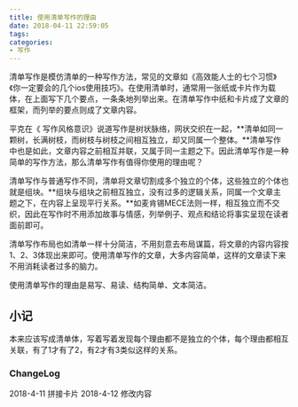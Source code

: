 ```yaml
---
title: 使用清单写作的理由
date: 2018-04-11 22:59:05
tags:
categories:
- 写作
---
```


清单写作是模仿清单的一种写作方法，常见的文章如《高效能人士的七个习惯》《你一定要会的几个ios使用技巧》。在使用清单时，通常用一张纸或卡片作为载体，在上面写下几个要点，一条条地列举出来。在清单写作中纸和卡片成了文章的框架，而列举的要点则成了文章内容。
<!-- more -->
平克在《 写作风格意识》说道写作是树状脉络，网状交织在一起，**清单如同一颗树，长满树枝，而树枝与树枝之间相互独立，却又同属一个整体。**清单写作中也是如此，文章内容之前相互并联，又属于同一主题之下。因此清单写作是一种简单的写作方法，那么清单写作有值得你使用的理由呢？

清单写作与普通写作不同，清单将文章切割成多个独立的个体，这些独立的个体也就是组块。**组块与组块之前相互独立，没有过多的逻辑关系，同属一个文章主题之下，在内容上呈现平行关系。**如麦肯锡MECE法则一样，相互独立而不交织，因此在写作时不用添加故事与情感，列举例子、观点和结论将事实呈现在读者面前即可。

清单写作布局也如清单一样十分简洁，不用刻意去布局谋篇，将文章的内容内容按1、2、3体现出来即可。使用清单写作的文章，大多内容简单，这样的文章读下来不用消耗读者过多的脑力。

使用清单写作的理由是易写、易读、结构简单、文本简洁。

## 小记
本来应该写成清单体，写着写着发现每个理由都不是独立的个体，每个理由都相互关联，有了1才有了2，有2才有3类似这样的关系。

### ChangeLog
2018-4-11 拼接卡片
2018-4-12 修改内容
